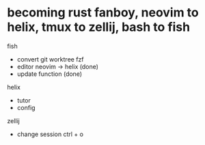 # becoming rust fanboy, neovim to helix, tmux to zellij, bash to fish

fish
- convert git worktree fzf
- editor neovim -> helix (done)
- update function (done)

helix
- tutor
- config

zellij
- change session ctrl + o
